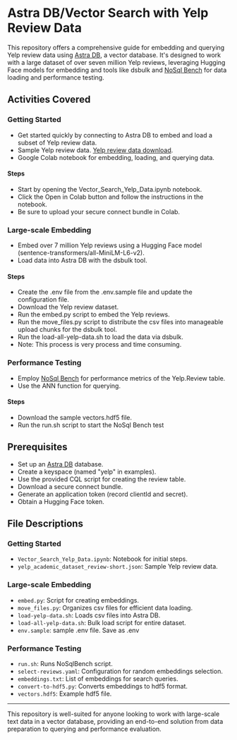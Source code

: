 # Astra DB/Vector Search with Yelp Review Data

This repository offers a comprehensive guide for embedding and querying Yelp review data using [Astra DB](https://www.datastax.com/products/datastax-astra), a vector database. It's designed to work with a large dataset of over seven million Yelp reviews, leveraging Hugging Face models for embedding and tools like dsbulk and [NoSql Bench](https://github.com/nosqlbench/nosqlbench) for data loading and performance testing.

## Activities Covered

### Getting Started
- Get started quickly by connecting to Astra DB to embed and load a subset of Yelp review data.
- Sample Yelp review data. [Yelp review data download](https://www.yelp.com/dataset).
- Google Colab notebook for embedding, loading, and querying data.

#### Steps
- Start by opening the Vector_Search_Yelp_Data.ipynb notebook.
- Click the Open in Colab button and follow the instructions in the notebook.
- Be sure to upload your secure connect bundle in Colab.

### Large-scale Embedding
- Embed over 7 million Yelp reviews using a Hugging Face model (sentence-transformers/all-MiniLM-L6-v2).
- Load data into Astra DB with the dsbulk tool.

#### Steps
- Create the .env file from the .env.sample file and update the configuration file.
- Download the Yelp review dataset.
- Run the embed.py script to embed the Yelp reviews.
- Run the move_files.py script to distribute the csv files into manageable upload chunks for the dsbulk tool.
- Run the load-all-yelp-data.sh to load the data via dsbulk.
- Note: This process is very process and time consuming. 

### Performance Testing
- Employ [NoSql Bench](https://github.com/nosqlbench/nosqlbench) for performance metrics of the Yelp.Review table.
- Use the ANN function for querying.

#### Steps
- Download the sample vectors.hdf5 file.
- Run the run.sh script to start the NoSql Bench test

## Prerequisites
- Set up an [Astra DB](https://www.datastax.com/products/datastax-astra) database.
- Create a keyspace (named "yelp" in examples).
- Use the provided CQL script for creating the review table.
- Download a secure connect bundle.
- Generate an application token (record clientId and secret).
- Obtain a Hugging Face token.

## File Descriptions

### Getting Started
- `Vector_Search_Yelp_Data.ipynb`: Notebook for initial steps.
- `yelp_academic_dataset_review-short.json`: Sample Yelp review data.

### Large-scale Embedding
- `embed.py`: Script for creating embeddings.
- `move_files.py`: Organizes csv files for efficient data loading.
- `load-yelp-data.sh`: Loads csv files into Astra DB.
- `load-all-yelp-data.sh`: Bulk load script for entire dataset.
- `env.sample`: sample .env file. Save as .env

### Performance Testing
- `run.sh`: Runs NoSqlBench script.
- `select-reviews.yaml`: Configuration for random embeddings selection.
- `embeddings.txt`: List of embeddings for search queries.
- `convert-to-hdf5.py`: Converts embeddings to hdf5 format.
- `vectors.hdf5`: Example hdf5 file.

---

This repository is well-suited for anyone looking to work with large-scale text data in a vector database, providing an end-to-end solution from data preparation to querying and performance evaluation.
